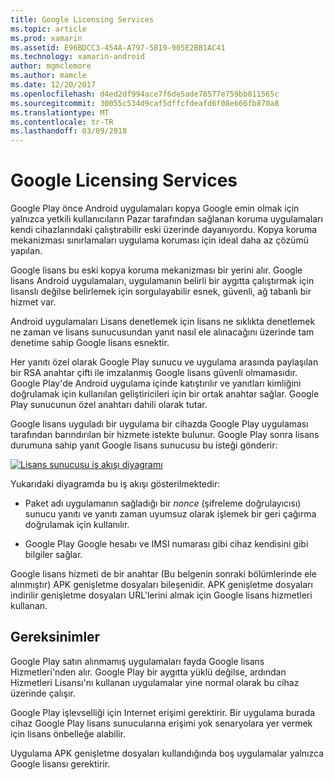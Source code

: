 ```yaml
---
title: Google Licensing Services
ms.topic: article
ms.prod: xamarin
ms.assetid: E96BDCC3-454A-A797-5819-905E2BB1AC41
ms.technology: xamarin-android
author: mgmclemore
ms.author: mamcle
ms.date: 12/20/2017
ms.openlocfilehash: d4ed2df994ace7f6de5ade78577e759bb811565c
ms.sourcegitcommit: 30055c534d9caf5dffcfdeafd6f08e666fb870a8
ms.translationtype: MT
ms.contentlocale: tr-TR
ms.lasthandoff: 03/09/2018
---
```

# <a name="google-licensing-services"></a>Google Licensing Services

Google Play önce Android uygulamaları kopya Google emin olmak için yalnızca yetkili kullanıcıların Pazar tarafından sağlanan koruma uygulamaları kendi cihazlarındaki çalıştırabilir eski üzerinde dayanıyordu. Kopya koruma mekanizması sınırlamaları uygulama koruması için ideal daha az çözümü yapılan.

Google lisans bu eski kopya koruma mekanizması bir yerini alır.
Google lisans Android uygulamaları, uygulamanın belirli bir aygıtta çalıştırmak için lisanslı değilse belirlemek için sorgulayabilir esnek, güvenli, ağ tabanlı bir hizmet var.

Android uygulamaları Lisans denetlemek için lisans ne sıklıkta denetlemek ne zaman ve lisans sunucusundan yanıt nasıl ele alınacağını üzerinde tam denetime sahip Google lisans esnektir.

Her yanıtı özel olarak Google Play sunucu ve uygulama arasında paylaşılan bir RSA anahtar çifti ile imzalanmış Google lisans güvenli olmamasıdır. Google Play'de Android uygulama içinde katıştırılır ve yanıtları kimliğini doğrulamak için kullanılan geliştiricileri için bir ortak anahtar sağlar. Google Play sunucunun özel anahtarı dahili olarak tutar.

Google lisans uyguladı bir uygulama bir cihazda Google Play uygulaması tarafından barındırılan bir hizmete istekte bulunur. Google Play sonra lisans durumuna sahip yanıt Google lisans sunucusu bu isteği gönderir: 

[![Lisans sunucusu iş akışı diyagramı](google-licensing-services-images/gp-licensing-service-overview.png)](google-licensing-services-images/gp-licensing-service-overview.png#lightbox)

Yukarıdaki diyagramda bu iş akışı gösterilmektedir: 

-   Paket adı uygulamanın sağladığı bir *nonce* (şifreleme doğrulayıcısı) sunucu yanıtı ve yanıtı zaman uyumsuz olarak işlemek bir geri çağırma doğrulamak için kullanılır. 

-   Google Play Google hesabı ve IMSI numarası gibi cihaz kendisini gibi bilgiler sağlar. 

Google lisans hizmeti de bir anahtar (Bu belgenin sonraki bölümlerinde ele alınmıştır) APK genişletme dosyaları bileşenidir. APK genişletme dosyaları indirilir genişletme dosyaları URL'lerini almak için Google lisans hizmetleri kullanan.


## <a name="requirements"></a>Gereksinimler

Google Play satın alınmamış uygulamaları fayda Google lisans Hizmetleri'nden alır. Google Play bir aygıtta yüklü değilse, ardından Hizmetleri Lisansı'nı kullanan uygulamalar yine normal olarak bu cihaz üzerinde çalışır.

Google Play işlevselliği için Internet erişimi gerektirir. Bir uygulama burada cihaz Google Play lisans sunucularına erişimi yok senaryolara yer vermek için lisans önbelleğe alabilir.

Uygulama APK genişletme dosyaları kullandığında boş uygulamalar yalnızca Google lisansı gerektirir.
